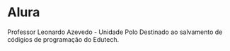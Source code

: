 # Alura
Professor Leonardo Azevedo - Unidade Polo
Destinado ao salvamento de códigios de programação do Edutech.
